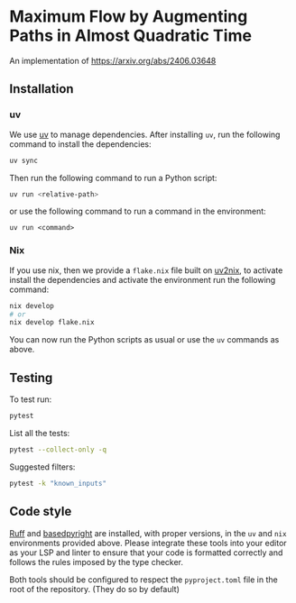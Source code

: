 # Maximum Flow by Augmenting Paths in Almost Quadratic Time

An implementation of https://arxiv.org/abs/2406.03648

## Installation
### uv

We use [uv](https://docs.astral.sh/uv/) to manage dependencies. After installing `uv`, run the following command to install the dependencies:

```bash
uv sync
```

Then run the following command to run a Python script:

```bash
uv run <relative-path>
```
or use the following command to run a command in the environment:
```
uv run <command>
```

### Nix

If you use nix, then we provide a `flake.nix` file built on [uv2nix](https://pyproject-nix.github.io/uv2nix/introduction.html), to activate install the dependencies and activate the environment run the following command:

```bash
nix develop
# or
nix develop flake.nix
```

You can now run the Python scripts as usual or use the `uv` commands as above.

## Testing
To test run:

```bash
pytest
```

List all the tests:

```bash
pytest --collect-only -q
```

Suggested filters:
```bash
pytest -k "known_inputs"
```

## Code style

[Ruff](github.com/astral-sh/ruff) and [basedpyright](https://github.com/DetachHead/basedpyright) are installed, with proper versions, in the `uv` and `nix` environments provided above. Please integrate these tools into your editor as your LSP and linter to ensure that your code is formatted correctly and follows the rules imposed by the type checker.

Both tools should be configured to respect the `pyproject.toml` file in the root of the repository. (They do so by default)

